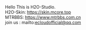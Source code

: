  Hello This is H2O-Studio.    
 H2O-Skin: https://skin.mcore.top  
 MTRBBS: https://www.mtrbbs.com.cn   
 join us : mailto:ecloudofficial@qq.com
